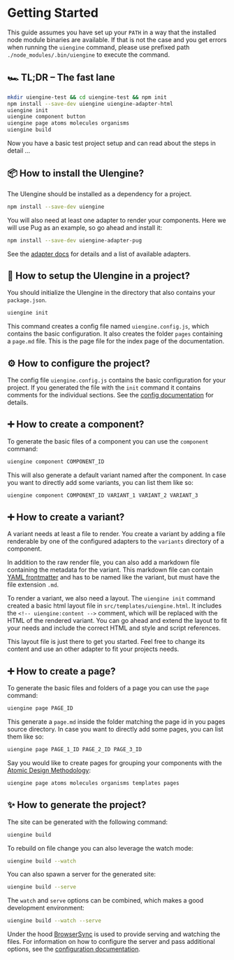 # Getting Started

This guide assumes you have set up your `PATH` in a way that the installed node module binaries are available.
If that is not the case and you get errors when running the `uiengine` command, please use prefixed path `./node_modules/.bin/uiengine` to execute the command.

## 🏎 TL;DR – The fast lane

```bash
mkdir uiengine-test && cd uiengine-test && npm init
npm install --save-dev uiengine uiengine-adapter-html
uiengine init
uiengine component button
uiengine page atoms molecules organisms
uiengine build
```

Now you have a basic test project setup and can read about the steps in detail …

## 📦 How to install the UIengine?

The UIengine should be installed as a dependency for a project.

```bash
npm install --save-dev uiengine
```

You will also need at least one adapter to render your components.
Here we will use Pug as an example, so go ahead and install it:

```bash
npm install --save-dev uiengine-adapter-pug
```

See the [adapter docs](./adapters.md) for details and a list of available adapters.

## 🔰 How to setup the UIengine in a project?

You should initialize the UIengine in the directory that also contains your `package.json`.

```bash
uiengine init
```

This command creates a config file named `uiengine.config.js`, which contains the basic configuration.
It also creates the folder `pages` containing a `page.md` file.
This is the page file for the index page of the documentation.

## ⚙️ How to configure the project?

The config file `uiengine.config.js` contains the basic configuration for your project.
If you generated the file with the `init` command it contains comments for the individual sections.
See the [config documentation](./config.md) for details.

## ➕ How to create a component?

To generate the basic files of a component you can use the `component` command:

```bash
uiengine component COMPONENT_ID
```

This will also generate a default variant named after the component.
In case you want to directly add some variants, you can list them like so:

```bash
uiengine component COMPONENT_ID VARIANT_1 VARIANT_2 VARIANT_3
```

## ➕ How to create a variant?

A variant needs at least a file to render.
You create a variant by adding a file renderable by one of the configured adapters to the `variants` directory of a component.

In addition to the raw render file, you can also add a markdown file containing the metadata for the variant.
This markdown file can contain [YAML frontmatter](yaml.md) and has to be named like the variant, but must have the file extension `.md`.

To render a variant, we also need a layout.
The `uiengine init` command created a basic html layout file in `src/templates/uiengine.html`.
It includes the `<!-- uiengine:content -->` comment, which will be replaced with the HTML of the rendered variant.
You can go ahead and extend the layout to fit your needs and include the correct HTML and style and script references.

This layout file is just there to get you started.
Feel free to change its content and use an other adapter to fit your projects needs.

## ➕ How to create a page?

To generate the basic files and folders of a page you can use the `page` command:

```bash
uiengine page PAGE_ID
```

This generate a `page.md` inside the folder matching the page id in you pages source directory.
In case you want to directly add some pages, you can list them like so:

```bash
uiengine page PAGE_1_ID PAGE_2_ID PAGE_3_ID
```

Say you would like to create pages for grouping your components with the [Atomic Design Methodology](http://atomicdesign.bradfrost.com/chapter-2/):

```bash
uiengine page atoms molecules organisms templates pages
```

## ✨ How to generate the project?

The site can be generated with the following command:

```bash
uiengine build
```

To rebuild on file change you can also leverage the watch mode:

```bash
uiengine build --watch
```

You can also spawn a server for the generated site:

```bash
uiengine build --serve
```

The `watch` and `serve` options can be combined, which makes a good development environment:

```bash
uiengine build --watch --serve
```

Under the hood [BrowserSync](https://www.browsersync.io/) is used to provide serving and watching the files.
For information on how to configure the server and pass additional options, see the [configuration documentation](./config.md#BrowserSync).
